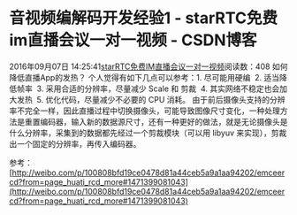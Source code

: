 # 音视频编解码开发经验1 - starRTC免费im直播会议一对一视频 - CSDN博客
2016年09月07日 14:25:41[starRTC免费IM直播会议一对一视频](https://me.csdn.net/elesos)阅读数：408
如何降低直播App的发热？
个人觉得有如下几点可以参考：1. 尽可能用硬编  2.
 适当降低帧率  3. 采用合适的分辨率，尽量减少 Scale 和 剪裁  4. 其实网络不稳定也会加大发热  5. 优化代码，尽量减少不必要的 CPU 消耗。
由于前后摄像头支持的分辨率不完全一样，因此直播过程中切换摄像头，可能导致图像尺寸变化，一种处理方法是重置编码器，输入新的数据源尺寸，还有一种更好的做法，就是无论摄像头是什么分辨率，采集到的数据都先经过一个剪裁模块（可以用
libyuv 来实现），剪裁出一个固定的分辨率，再传入编码器。


参考：
[http://weibo.com/p/100808bfd19ce0478d81a44ceb5a9a1aa94202/emceercd?from=page_huati_rcd_more#1471399081043](http://weibo.com/p/100808bfd19ce0478d81a44ceb5a9a1aa94202/emceercd?from=page_huati_rcd_more#1471399081043)
